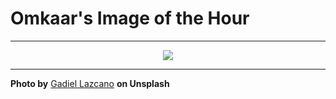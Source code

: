 # Omkaar's Image of the Hour

---

<div align="center">

<a href="https://unsplash.com/photos/the-radcliffe-camera-building-is-shown-with-the-sky-kPA7X2BgqV8">
  <img src="https://images.unsplash.com/photo-1749225595496-06cd2c49fa2b?crop=entropy&cs=tinysrgb&fit=max&fm=jpg&ixid=M3w3NjA2Nzh8MHwxfHJhbmRvbXx8fHx8fHx8fDE3NTE1MTUyMDB8&ixlib=rb-4.1.0&q=80&w=1080" style="max-width:100%; height:auto;">
</a>



</div>

---

**Photo by** [Gadiel Lazcano](https://unsplash.com/@gadiellv) **on Unsplash**

